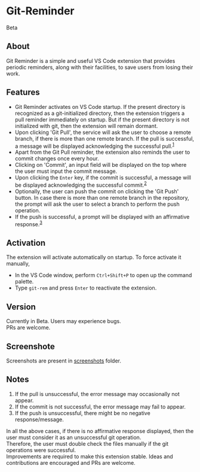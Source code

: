 # Git-Reminder
Beta

## About
Git Reminder is a simple and useful VS Code extension that provides periodic reminders, along with their facilities, to save users from losing their work.

## Features

* Git Reminder activates on VS Code startup. If the present directory is recognized as a git-initialized directory, then the extension triggers a pull reminder immediately on startup. But if the present directory is not initialized with git, then the extension will remain dormant.
* Upon clicking 'Git Pull', the service will ask the user to choose a remote branch, if there is more than one remote branch. If the pull is successful, a message will be displayed acknowledging the successful pull.<sup>[1]()</sup>
* Apart from the Git Pull reminder, the extension also reminds the user to commit changes once every hour.
* Clicking on 'Commit', an input field will be displayed on the top where the user must input the commit message.
* Upon clicking the ```Enter``` key, if the commit is successful, a message will be displayed acknowledging the successful commit.<sup>[2]()</sup>
* Optionally, the user can push the commit on clicking the 'Git Push' button. In case there is more than one remote branch in the repository, the prompt will ask the user to select a branch to perform the push operation.
* If the push is successful, a prompt will be displayed with an affirmative response.<sup>[3]()</sup>

## Activation
The extension will activate automatically on startup. To force activate it manually, 
* In the VS Code window, perform ```Ctrl+Shift+P``` to open up the command palette.
* Type ```git-rem``` and press ```Enter``` to reactivate the extension.

## Version
Currently in Beta. Users may experience bugs.  
PRs are welcome.

## Screenshote
Screenshots are present in [screenshots]() folder.

## Notes
1. If the pull is unsuccessful, the error message may occasionally not appear.
2. If the commit is not successful, the error message may fail to appear.
3. If the push is unsuccessful, there might be no negative response/message.

In all the above cases, if there is no affirmative response displayed, then the user must consider it as an unsuccessful git operation.  
Therefore, the user must double check the files manually if the git operations were successful.  
Improvements are required to make this extension stable. Ideas and contributions are encouraged and PRs are welcome.
